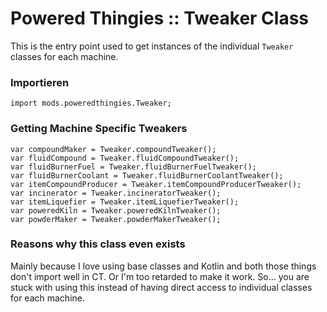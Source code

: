 # Powered Thingies :: Tweaker Class

This is the entry point used to get instances of the individual `Tweaker` classes for each machine.

### Importieren

```zenscript
import mods.poweredthingies.Tweaker;
```

### Getting Machine Specific Tweakers

```zenscript
var compoundMaker = Tweaker.compoundTweaker();
var fluidCompound = Tweaker.fluidCompoundTweaker();
var fluidBurnerFuel = Tweaker.fluidBurnerFuelTweaker();
var fluidBurnerCoolant = Tweaker.fluidBurnerCoolantTweaker();
var itemCompoundProducer = Tweaker.itemCompoundProducerTweaker();
var incinerator = Tweaker.incineratorTweaker();
var itemLiquefier = Tweaker.itemLiquefierTweaker();
var poweredKiln = Tweaker.poweredKilnTweaker();
var powderMaker = Tweaker.powderMakerTweaker();
```

### Reasons why this class even exists

Mainly because I love using base classes and Kotlin and both those things don't import well in CT. Or I'm too retarded to make it work. So... you are stuck with using this instead of having direct access to individual classes for each machine.